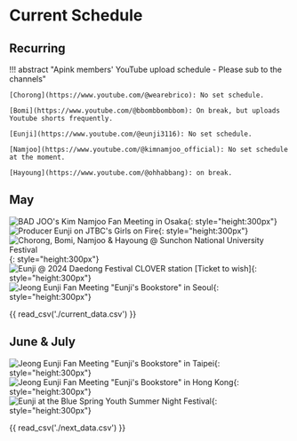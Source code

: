 # Current Schedule

## Recurring

!!! abstract "Apink members' YouTube upload schedule - Please sub to the channels"

    [Chorong](https://www.youtube.com/@wearebrico): No set schedule.

    [Bomi](https://www.youtube.com/@bbombbombbom): On break, but uploads Youtube shorts frequently.

    [Eunji](https://www.youtube.com/@eunji3116): No set schedule.

    [Namjoo](https://www.youtube.com/@kimnamjoo_official): No set schedule at the moment.

    [Hayoung](https://www.youtube.com/@ohhabbang): on break.

## May

![BAD JOO's Kim Namjoo Fan Meeting in Osaka](<../assets/images/event_images/Bad Joo Osaka.jpeg>){: style="height:300px"}
![Producer Eunji on JTBC's Girls on Fire](../assets/images/event_images/Eunji_Profile.jpeg){: style="height:300px"}
![Chorong, Bomi, Namjoo & Hayoung @ Sunchon National University Festival](<../assets/images/event_images/4Pink Festival.jpeg>){: style="height:300px"}
![Eunji @ 2024 Daedong Festival CLOVER station [Ticket to wish]](<../assets/images/event_images/Kyungsung Festival Eunji.jpeg>){: style="height:300px"}
![Jeong Eunji Fan Meeting "Eunji's Bookstore" in Seoul](<../assets/images/event_images/Eunjis Bookstore.jpeg>){: style="height:300px"}

{{ read_csv('./current_data.csv') }}

## June & July

![Jeong Eunji Fan Meeting "Eunji's Bookstore" in Taipei](<../assets/images/event_images/Eunjis Bookstore Taipei.jpeg>){: style="height:300px"}
![Jeong Eunji Fan Meeting "Eunji's Bookstore" in Hong Kong](<../assets/images/event_images/Eunjis Bookstore Hong Kong.jpeg>){: style="height:300px"}
![Eunji at the Blue Spring Youth Summer Night Festival](<../assets/images/event_images/Festival Eunji.jpeg>){: style="height:300px"}

{{ read_csv('./next_data.csv') }}
